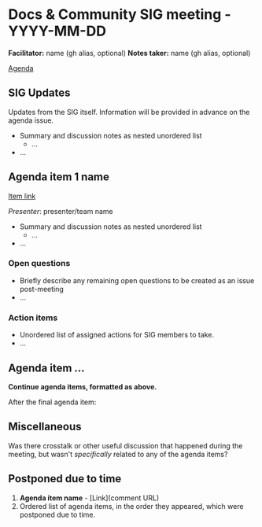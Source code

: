 # Docs & Community SIG meeting - YYYY-MM-DD

**Facilitator:** name (gh alias, optional)
**Notes taker:** name (gh alias, optional)

[Agenda](AGENDA_ISSUE_#)

## SIG Updates

Updates from the SIG itself. Information will be provided in advance on the agenda issue.

* Summary and discussion notes as nested unordered list
  * ...
* ...

## Agenda item 1 name

[Item link](AGENDA_ISSUE_#_COMMENT)

*Presenter*: presenter/team name

* Summary and discussion notes as nested unordered list
  * ...
* ...

### Open questions

* Briefly describe any remaining open questions to be created as an issue post-meeting
* ...

### Action items

* Unordered list of assigned actions for SIG members to take.
* ...

## Agenda item ...

**Continue agenda items, formatted as above.**

After the final agenda item:

## Miscellaneous

Was there crosstalk or other useful discussion that happened during the meeting, but wasn't _specifically_ related to any of the agenda items?

## Postponed due to time

1. **Agenda item name** - [Link](comment URL)
2. Ordered list of agenda items, in the order they appeared, which were postponed due to time.
